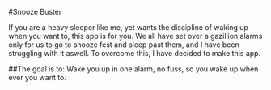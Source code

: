 #Snooze Buster 

If you are a heavy sleeper like me, yet wants the discipline of waking up when you want to, this app is for you.
We all have set over a gazillion alarms only for us to go to snooze fest  and sleep past them, and I have been struggling with it aswell.
To overcome this, I have decided to make this app.

##The goal is to:
Wake you up in one alarm, no fuss, so you wake up when ever you want to.
